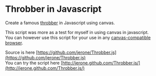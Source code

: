# Throbber in Javascript
Create a famous [throbber](http://en.wikipedia.org/wiki/Throbber) in Javascript using canvas.

This script was more as a test for myself in using canvas in javascript.<br/>
You can however use this script for your use in any [canvas-compatible browser](http://caniuse.com/canvas).

Source is here [https://github.com/jerone/Throbber.js](https://github.com/jerone/Throbber.js)<br/>
You can try the script here [http://jerone.github.com/Throbber.js/](http://jerone.github.com/Throbber.js/)